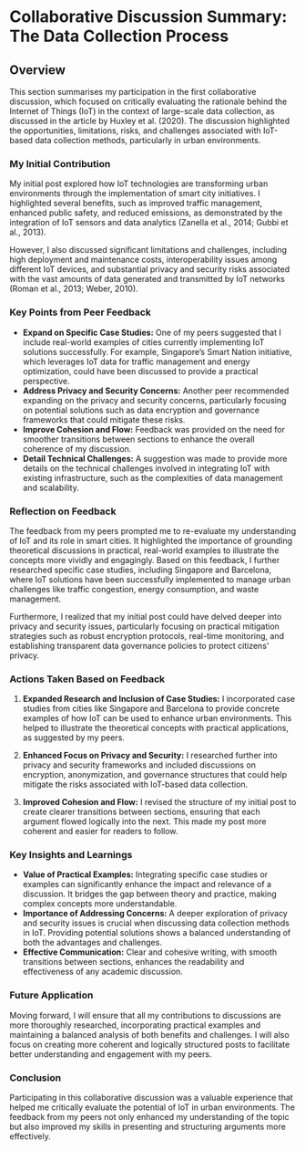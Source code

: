 # Collaborative Discussion Summary: The Data Collection Process

## Overview

This section summarises my participation in the first collaborative discussion, which focused on critically evaluating the rationale behind the Internet of Things (IoT) in the context of large-scale data collection, as discussed in the article by Huxley et al. (2020). The discussion highlighted the opportunities, limitations, risks, and challenges associated with IoT-based data collection methods, particularly in urban environments.

### My Initial Contribution

My initial post explored how IoT technologies are transforming urban environments through the implementation of smart city initiatives. I highlighted several benefits, such as improved traffic management, enhanced public safety, and reduced emissions, as demonstrated by the integration of IoT sensors and data analytics (Zanella et al., 2014; Gubbi et al., 2013).

However, I also discussed significant limitations and challenges, including high deployment and maintenance costs, interoperability issues among different IoT devices, and substantial privacy and security risks associated with the vast amounts of data generated and transmitted by IoT networks (Roman et al., 2013; Weber, 2010).

### Key Points from Peer Feedback

- **Expand on Specific Case Studies:** One of my peers suggested that I include real-world examples of cities currently implementing IoT solutions successfully. For example, Singapore’s Smart Nation initiative, which leverages IoT data for traffic management and energy optimization, could have been discussed to provide a practical perspective.
- **Address Privacy and Security Concerns:** Another peer recommended expanding on the privacy and security concerns, particularly focusing on potential solutions such as data encryption and governance frameworks that could mitigate these risks.
- **Improve Cohesion and Flow:** Feedback was provided on the need for smoother transitions between sections to enhance the overall coherence of my discussion.
- **Detail Technical Challenges:** A suggestion was made to provide more details on the technical challenges involved in integrating IoT with existing infrastructure, such as the complexities of data management and scalability.

### Reflection on Feedback

The feedback from my peers prompted me to re-evaluate my understanding of IoT and its role in smart cities. It highlighted the importance of grounding theoretical discussions in practical, real-world examples to illustrate the concepts more vividly and engagingly. Based on this feedback, I further researched specific case studies, including Singapore and Barcelona, where IoT solutions have been successfully implemented to manage urban challenges like traffic congestion, energy consumption, and waste management.

Furthermore, I realized that my initial post could have delved deeper into privacy and security issues, particularly focusing on practical mitigation strategies such as robust encryption protocols, real-time monitoring, and establishing transparent data governance policies to protect citizens' privacy.

### Actions Taken Based on Feedback

1. **Expanded Research and Inclusion of Case Studies:**
   I incorporated case studies from cities like Singapore and Barcelona to provide concrete examples of how IoT can be used to enhance urban environments. This helped to illustrate the theoretical concepts with practical applications, as suggested by my peers.

2. **Enhanced Focus on Privacy and Security:**
   I researched further into privacy and security frameworks and included discussions on encryption, anonymization, and governance structures that could help mitigate the risks associated with IoT-based data collection.

3. **Improved Cohesion and Flow:**
   I revised the structure of my initial post to create clearer transitions between sections, ensuring that each argument flowed logically into the next. This made my post more coherent and easier for readers to follow.

### Key Insights and Learnings

- **Value of Practical Examples:** Integrating specific case studies or examples can significantly enhance the impact and relevance of a discussion. It bridges the gap between theory and practice, making complex concepts more understandable.
- **Importance of Addressing Concerns:** A deeper exploration of privacy and security issues is crucial when discussing data collection methods in IoT. Providing potential solutions shows a balanced understanding of both the advantages and challenges.
- **Effective Communication:** Clear and cohesive writing, with smooth transitions between sections, enhances the readability and effectiveness of any academic discussion.

### Future Application

Moving forward, I will ensure that all my contributions to discussions are more thoroughly researched, incorporating practical examples and maintaining a balanced analysis of both benefits and challenges. I will also focus on creating more coherent and logically structured posts to facilitate better understanding and engagement with my peers.

### Conclusion

Participating in this collaborative discussion was a valuable experience that helped me critically evaluate the potential of IoT in urban environments. The feedback from my peers not only enhanced my understanding of the topic but also improved my skills in presenting and structuring arguments more effectively.
